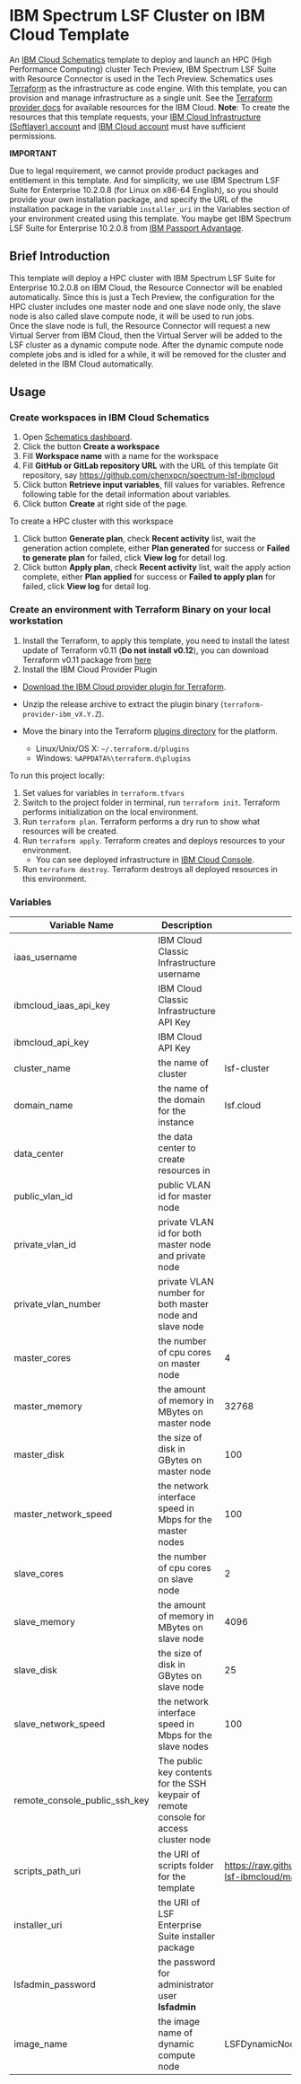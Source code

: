 # IBM Spectrum LSF Cluster on IBM Cloud Template

An [IBM Cloud Schematics](https://cloud.ibm.com/docs/schematics?topic=schematics-about-schematics) template to deploy and launch an HPC (High Performance Computing) cluster Tech Preview, IBM Spectrum LSF Suite with Resource Connector is used in the Tech Preview.
Schematics uses [Terraform](https://www.terraform.io/) as the infrastructure as code engine. With this template, you can provision and manage infrastructure as a single unit.
See the [Terraform provider docs](https://ibm-cloud.github.io/tf-ibm-docs/) for available resources for the IBM Cloud. **Note**: To create the resources that this template requests, your [IBM Cloud Infrastructure (Softlayer) account](https://cloud.ibm.com/docs/iam?topic=iam-mngclassicinfra#managing-infrastructure-access) and [IBM Cloud account](https://cloud.ibm.com/docs/iam?topic=iam-iammanidaccser#iammanidaccser) must have sufficient permissions.

**IMPORTANT**

Due to legal requirement, we cannot provide product packages and entitlement in this template. 
And for simplicity, we use IBM Spectrum LSF Suite for Enterprise 10.2.0.8 (for Linux on x86-64 English), so you should provide your own installation package, and specify the URL of the installation package in the variable `installer_uri` in the Variables section of your environment created using this template.
You maybe get IBM Spectrum LSF Suite for Enterprise 10.2.0.8 from [IBM Passport Advantage](https://www.ibm.com/software/passportadvantage/index.html).

## Brief Introduction
This template will deploy a HPC cluster with IBM Spectrum LSF Suite for Enterprise 10.2.0.8 on IBM Cloud, the Resource Connector will be enabled automatically.
Since this is just a Tech Preview, the configuration for the HPC cluster includes one master node and one slave node only, the slave node is also called slave compute node, it will be used to run jobs.  
Once the slave node is full, the Resource Connector will request a new Virtual Server from IBM Cloud, then the Virtual Server will be added to the LSF cluster as a dynamic compute node.  After the dynamic compute node complete jobs and is idled for a while, it will be removed for the cluster and deleted in the IBM Cloud automatically.

## Usage

### Create workspaces in IBM Cloud Schematics
1. Open [Schematics dashboard](https://cloud.ibm.com/schematics).
2. Click the button **Create a workspace**
3. Fill **Workspace name** with a name for the workspace 
4. Fill **GitHub or GitLab repository URL** with the URL of this template Git repository, say https://github.com/chenxpcn/spectrum-lsf-ibmcloud
5. Click button **Retrieve input variables**, fill values for variables.  Refrence following table for the detail information about variables.
6. Click button **Create** at right side of the page.

To create a HPC cluster with this workspace 
1. Click button **Generate plan**, check **Recent activity** list, wait the generation action complete, either **Plan generated** for success or **Failed to generate plan** for failed, click **View log** for detail log.
2. Click button **Apply plan**, check **Recent activity** list, wait the apply action complete, either **Plan applied** for success or **Failed to apply plan** for failed, click **View log** for detail log.

### Create an environment with Terraform Binary on your local workstation
1. Install the Terraform, to apply this template, you need to install the latest update of Terraform v0.11 (**Do not install v0.12**), you can download Terraform v0.11 package from [here](https://releases.hashicorp.com/terraform/)
2. Install the IBM Cloud Provider Plugin
- [Download the IBM Cloud provider plugin for Terraform](https://github.com/IBM-Bluemix/terraform-provider-ibm/releases).

- Unzip the release archive to extract the plugin binary (`terraform-provider-ibm_vX.Y.Z`).

- Move the binary into the Terraform [plugins directory](https://www.terraform.io/docs/configuration/providers.html#third-party-plugins) for the platform.
    - Linux/Unix/OS X: `~/.terraform.d/plugins`
    - Windows: `%APPDATA%\terraform.d\plugins`

To run this project locally:

1. Set values for variables in `terraform.tfvars`
2. Switch to the project folder in terminal, run `terraform init`.  Terraform performs initialization on the local environment.
2. Run `terraform plan`. Terraform performs a dry run to show what resources will be created.
3. Run `terraform apply`. Terraform creates and deploys resources to your environment.
    * You can see deployed infrastructure in [IBM Cloud Console](https://cloud.ibm.com/classic/devices).
4. Run `terraform destroy`. Terraform destroys all deployed resources in this environment.

### Variables
|Variable Name|Description|Default Value|
|-------------|-----------|-------------|
|iaas_username|IBM Cloud Classic Infrastructure username||
|ibmcloud_iaas_api_key|IBM Cloud Classic Infrastructure API Key||
|ibmcloud_api_key|IBM Cloud API Key||
|cluster_name|the name of cluster|lsf-cluster|
|domain_name|the name of the domain for the instance|lsf.cloud|
|data_center|the data center to create resources in||
|public_vlan_id|public VLAN id for master node||
|private_vlan_id|private VLAN id for both master node and private node||
|private_vlan_number|private VLAN number for both master node and slave node||
|master_cores|the number of cpu cores on master node|4|
|master_memory|the amount of memory in MBytes on master node|32768|
|master_disk|the size of disk in GBytes on master node|100|
|master_network_speed|the network interface speed in Mbps for the master nodes|100|
|slave_cores|the number of cpu cores on slave node|2|
|slave_memory|the amount of memory in MBytes on slave node|4096|
|slave_disk|the size of disk in GBytes on slave node|25|
|slave_network_speed|the network interface speed in Mbps for the slave nodes|100|
|remote_console_public_ssh_key|The public key contents for the SSH keypair of remote console for access cluster node||
|scripts_path_uri|the URI of scripts folder for the template|https://raw.githubusercontent.com/chenxpcn/spectrum-lsf-ibmcloud/master/scripts|
|installer_uri|the URI of LSF Enterprise Suite installer package||
|lsfadmin_password|the password for administrator user **lsfadmin**||
|image_name|the image name of dynamic compute node|LSFDynamicNodeImage|
